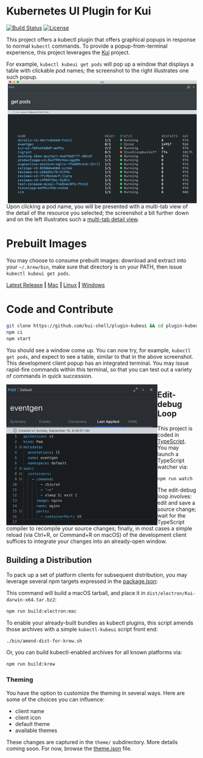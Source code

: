 # Kubernetes UI Plugin for Kui

[![Build Status](https://travis-ci.org/kui-shell/plugin-kubeui.svg?branch=master)](https://travis-ci.org/kui-shell/plugin-kubeui)
[![License](https://img.shields.io/badge/license-Apache%202.0-blue.svg)](https://opensource.org/licenses/Apache-2.0)

This project offers a kubectl plugin that offers graphical popups in
response to normal `kubectl` commands. To provide a
popup-from-terminal experience, this project leverages the
[Kui](https://github.com/IBM/kui) project.

For example, `kubectl kubeui get pods` will pop up a window that
displays a table with clickable pod names; the screenshot to the right
illustrates one such popup. <img alt="kubeui popup"
src="docs/kubeui-popup.png" width="500px" align="right"/>

Upon clicking a pod name, you will be presented with a multi-tab view
of the detail of the resource you selected; the screenshot a bit
further down and on the left illustrates such a [multi-tab detail
view](docs/kubeui-pod-detail.png).

# Prebuilt Images

You may choose to consume prebuilt images: download and extract into
your `~/.krew/bin`, make sure that directory is on your PATH, then
issue `kubectl kubeui get pods`.

[Latest Release](https://github.com/kui-shell/plugin-kubeui/releases/latest/) **|** [Mac](https://github.com/kui-shell/plugin-kubeui/releases/latest/download/Kui-darwin-x64.tar.bz2) **|** [Linux](https://github.com/kui-shell/plugin-kubeui/releases/latest/download/Kui-linux-x64.zip) **|** [Windows](https://github.com/kui-shell/plugin-kubeui/releases/latest/download/Kui-win32-x64.zip)

# Code and Contribute

```bash
git clone https://github.com/kui-shell/plugin-kubeui && cd plugin-kubeui
npm ci
npm start
```

You should see a window come up. You can now try, for example,
`kubectl get pods`, and expect to see a table, similar to that in the
above screenshot. This development client popup has an integrated
terminal. You may issue rapid-fire commands within this terminal, so
that you can test out a variety of commands in quick succession.

<img alt="kubeui pod detail" src="docs/kubeui-pod-detail.png" width="400px" align="left"/>

## Edit-debug Loop

This project is coded in [TypeScript](https://www.typescriptlang.org).
You may launch a TypeScript watcher via:

```
npm run watch
```

The edit-debug loop involves: edit and save a source change; wait for
the TypeScript compiler to recompile your source changes; finally, in
most cases a simple reload (via Ctrl+R, or Command+R on macOS) of the
development client suffices to integrate your changes into an
already-open window.

## Building a Distribution

To pack up a set of platform clients for subsequent distribution, you
may leverage several npm targets expressed in the
[package.json](package.json):

This command will build a macOS tarball, and place it in
`dist/electron/Kui-darwin-x64.tar.bz2`:

```sh
npm run build:electron:mac
```

To enable your already-built bundles as kubectl plugins, this script
amends those archives with a simple `kubectl-kubeui` script front end:

```sh
./bin/amend-dist-for-krew.sh
```

Or, you can build kubectl-enabled archives for all known platforms via:

```sh
npm run build:krew
```

### Theming

You have the option to customize the theming in several ways. Here are
some of the choices you can influence:

- client name
- client icon
- default theme
- available themes

These changes are captured in the `theme/` subdirectory. More details
coming soon. For now, browse the [theme.json](theme/theme.json) file.
